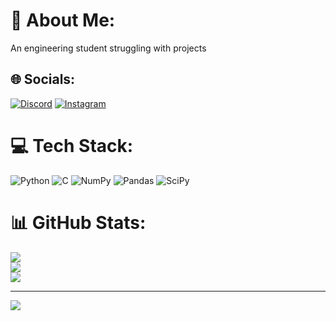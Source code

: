 # 💫 About Me:
An engineering student struggling with projects


## 🌐 Socials:
[![Discord](https://img.shields.io/badge/Discord-%237289DA.svg?logo=discord&logoColor=white)](https://discord.gg/nathanpliez#1851) [![Instagram](https://img.shields.io/badge/Instagram-%23E4405F.svg?logo=Instagram&logoColor=white)](https://instagram.com/@nathan_pliez) 

# 💻 Tech Stack:
![Python](https://img.shields.io/badge/python-3670A0?style=flat&logo=python&logoColor=ffdd54) ![C](https://img.shields.io/badge/c-%2300599C.svg?style=flat&logo=c&logoColor=white) ![NumPy](https://img.shields.io/badge/numpy-%23013243.svg?style=flat&logo=numpy&logoColor=white) ![Pandas](https://img.shields.io/badge/pandas-%23150458.svg?style=flat&logo=pandas&logoColor=white) ![SciPy](https://img.shields.io/badge/SciPy-%230C55A5.svg?style=flat&logo=scipy&logoColor=%white)
# 📊 GitHub Stats:
![](https://github-readme-stats.vercel.app/api?username=nathanpliez&theme=gruvbox&hide_border=false&include_all_commits=false&count_private=false)<br/>
![](https://github-readme-streak-stats.herokuapp.com/?user=nathanpliez&theme=gruvbox&hide_border=false)<br/>
![](https://github-readme-stats.vercel.app/api/top-langs/?username=nathanpliez&theme=gruvbox&hide_border=false&include_all_commits=false&count_private=false&layout=compact)

---
[![](https://visitcount.itsvg.in/api?id=nathanpliez&icon=0&color=7)](https://visitcount.itsvg.in)

<!-- Proudly created with GPRM ( https://gprm.itsvg.in ) -->
